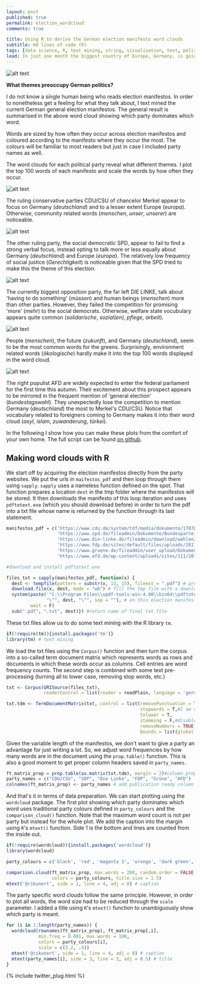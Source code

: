 ```yaml
---
layout: post
published: true
permalink: election_wordcloud
comments: true

title: Using R to derive the German election manifesto word clouds
subtitle: 60 lines of code (R)
tags: [data science, R, text mining, string, visualisation, text, politics]
lead: In just one month the biggest country of Europe, Germany, is going to the polls. In this short tutorial, I text mine the main parties' election manifestos in order to visualise the state of German politics.
---
```


![alt text](https://github.com/rikunert/HU_text_classification/raw/master/Wahlprogramme_2017/German_party_manifesto_wordcloud.png
"What the main German political parties are talking about in their manifestos")

<!--excerpt-->

**What themes preoccupy German politics?**

I do not know a single human being who reads election manifestos.
In order to nonetheless get a feeling for what they talk about, I text mined the current German general election manifestos. 
The general result is summarised in the above word cloud showing which party dominates which word.

Words are sized by how often they occur across election manifestos and coloured according to the manifesto where they occur the most.
The colours will be familiar to most readers but just in case I included party names as well.

The word clouds for each political party reveal what different themes. 
I plot the top 100 words of each manifesto and scale the words by how often they occur.

![alt text](https://github.com/rikunert/HU_text_classification/raw/master/Wahlprogramme_2017/CDU_CSU_wordcloud.png
"What Angela Merkel's CDU/CSU are talking about in their manifesto")

The ruling conservative parties CDU/CSU of chancelor Merkel appear to focus on Germany (*deutschland*) and to a lesser extent Europe (*europa*).
 Otherwise, community related words (*menschen*, *unser*, *unserer*) are noticeable.

 ![alt text](https://github.com/rikunert/HU_text_classification/raw/master/Wahlprogramme_2017/SPD_wordcloud.png
"What Angela Merkel's CDU/CSU are talking about in their manifesto")

The other ruling party, the social democratic SPD, appear to fail to find a strong verbal focus, instead opting to talk more or less equally about Germany (*deutschland*) and Europe (*europa*).
 The relatively low frequency of social justice (*Gerechtigkeit*) is noticeable given that the SPD tried to make this the theme of this election.
 
![alt text](https://github.com/rikunert/HU_text_classification/raw/master/Wahlprogramme_2017/LINKE_wordcloud.png
"What the post-socialist DIE LINKE are talking about in their manifesto")

The currently biggest opposition party, the far left DIE LINKE, talk about 'having to do something' (*müssen*) and human beings (*menschen*) more than other parties. 
However, they failed the competition for promising 'more' (*mehr*) to the social democrats. 
Otherwise, welfare state vocubulary appears quite common (*solidarische*, *sozial(en)*, *pflege*, *arbeit*). 

![alt text](https://github.com/rikunert/HU_text_classification/raw/master/Wahlprogramme_2017/Gruene_wordcloud.png
"What the green party, Bündnis 90 / Die Grünen, are talking about in their manifesto")

People (*menschen*), the future (*zukunft*), and Germany (*deutschland*), seem to be the most common words for the greens.
Surprisingly, environment related words (*ökologische*) hardly make it into the top 100 words displayed in the word cloud.

![alt text](https://github.com/rikunert/HU_text_classification/raw/master/Wahlprogramme_2017/AFD_wordcloud.png
"What the right populist AFD are talking about in their manifesto")

The right populist AFD are widely expected to enter the federal parliament for the first time this autumn. 
Their excitement about this prospect appears to be mirrored in the frequent mention of 'general election' (*bundestagswahl*).
They unexpectedly lose the competition to mention Germany (*deutschland*) the most to Merkel's CDU/CSU. 
Notice that vocabulary related to foreigners coming to Germany makes it into their word cloud (*asyl*, *islam*, *zuwanderung*, *türkei*).

In the following I show how you can make these plots from the comfort of your own home.
The full script can be found [on github](https://github.com/rikunert/HU_text_classification/blob/master/Wahlprogramme_2017/BTW_wordcloud.R).

## Making word clouds with R

We start off by acquiring the election manifestos directly from the party websites.
 We put the urls in `maifestos_pdf` and then loop through them using `sapply`. 
 `sapply` uses a nameless function defined on the spot. 
 That function prepares a location `dest` in the tmp folder where the manifestos will be stored.
 It then downloads the manifesto of this loop iteration and uses `pdftotext.exe` (which you should download before) in order to turn the pdf into a txt file whose name is returned by the function through its last statement.

```R
manifestos_pdf = c('https://www.cdu.de/system/tdf/media/dokumente/170703regierungsprogramm2017.pdf',
                   'https://www.spd.de/fileadmin/Dokumente/Bundesparteitag_2017/Es_ist_Zeit_fuer_mehr_Gerechtigkeit-Unser_Regierungsprogramm.pdf',
                   'https://www.die-linke.de/fileadmin/download/wahlen2017/wahlprogramm2017/die_linke_wahlprogramm_2017.pdf',
                   'https://www.fdp.de/sites/default/files/uploads/2017/08/07/20170807-wahlprogramm-wp-2017-v16.pdf',
                   'https://www.gruene.de/fileadmin/user_upload/Dokumente/BUENDNIS_90_DIE_GRUENEN_Bundestagswahlprogramm_2017.pdf',
                   'https://www.afd.de/wp-content/uploads/sites/111/2017/06/2017-06-01_AfD-Bundestagswahlprogramm_Onlinefassung.pdf')

#download and install pdftotext.exe

files_txt = sapply(manifestos_pdf, function(x) {
  dest <- tempfile(pattern = substr(x, 13, 15), fileext = ".pdf") # prepare a tmp file which includes party in name
  download.file(x, dest, mode = "wb") # fill the tmp file with a downloaded election manifesto
  system(paste('"C:\\Program Files\\xpdf-tools-win-4.00\\bin64\\pdftotext.exe" -layout ', # make windows use this pdf-to-txt program
               "\"", dest, "\"", sep = ""), # on this election manifesto
         wait = F)
  sub(".pdf", ".txt", dest)}) #return name of final txt file
```
These txt files allow us to do some text mining with the R library `tm`.
```R
if(!require(tm)){install.packages('tm')}
library(tm) # text mining
```
We load the txt files using the `Corpus()` function and then turn the corpus into a so-called term document matrix which represents words as rows and documents in which these words occur as columns. 
Cell entries are word frequency counts.
The second step is combined with some text pre-processing (turning all to lower case, removing stop words, etc.)
```R
txt <- Corpus(URISource(files_txt),
              readerControl = list(reader = readPlain, language = 'german'))

txt.tdm <- TermDocumentMatrix(txt, control = list(removePunctuation = TRUE,
                                                  stopwords = T,#I am not sure this works well in German
                                                  tolower = T,
                                                  stemming = F,#disabled to get full words
                                                  removeNumbers = TRUE,
                                                  bounds = list(global = c(3, Inf))))#only words mentioned at least three times across manifestos
```
Given the variable length of the manifestos, we don't want to give a party an advantage for just writing a lot.
So, we adjust word frequencies by how many words are in the document using the `prop.table()` function.
This is also a good moment to get proper column headers saved in `party_names`.
```R
ft_matrix_prop = prop.table(as.matrix(txt.tdm), margin = 2)#column proportions
party_names = c("CDU/CSU", "SDP", "Die Linke", "FDP", "Grüne", "AFD")
colnames(ft_matrix_prop) <- party_names # add publication ready column labels
```
And that's it in terms of data preparation. We can start plotting using the `wordcloud` package.
The first plot showing which party dominates which word uses traditional party colours defined in `party_colours` and the `comparison_cloud()` function.
Note that the maximum word count is not per party but instead for the whole plot.
We add the caption into the margin using `R`'s `mtext()` function. 
Side 1 is the bottom and lines are counted from the inside out.
```R
if(!require(wordcloud)){install.packages('wordcloud')}
library(wordcloud)

party_colours = c('black', 'red', 'magenta 3', 'orange', 'dark green', 'blue')

comparison.cloud(ft_matrix_prop, max.words = 200, random.order = FALSE,
                 colors = party_colours, title.size = 1.5)
mtext('@rikunert', side = 1, line = 4, adj = 0) # caption
```
The party specific word clouds follow the same principle. 
However, in order to plot all words, the word size had to be reduced through the `scale` parameter.
  I added a title using `R`'s `mtext()` function to unambiguously show which party is meant.
```R
for (i in 1:length(party_names)) { 
  wordcloud(rownames(ft_matrix_prop), ft_matrix_prop[,i],
            min.freq = 0.001, max.words = 100,
            colors = party_colours[i],
            scale = c(3.2, .4))
  mtext('@rikunert', side = 1, line = 4, adj = 0) # caption
  mtext(party_names[i], side = 3, line = 3, adj = 0.5) # title
}
```
{% include twitter_plug.html %}
